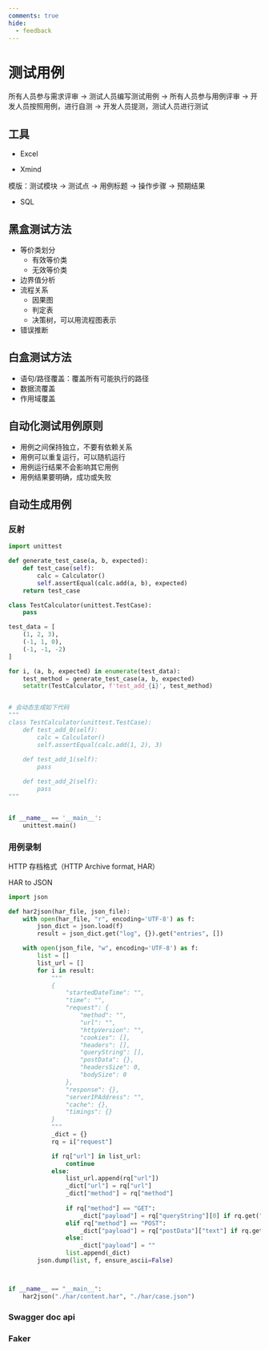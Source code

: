 ```yaml
---
comments: true
hide:
  - feedback
---
```


# 测试用例

所有人员参与需求评审 -> 测试人员编写测试用例 -> 所有人员参与用例评审 -> 开发人员按照用例，进行自测 -> 开发人员提测，测试人员进行测试

## 工具

- Excel

- Xmind

模版：测试模块 -> 测试点 -> 用例标题 -> 操作步骤 -> 预期结果

- SQL

## 黑盒测试方法

- 等价类划分
    - 有效等价类
    - 无效等价类
- 边界值分析
- 流程关系
    - 因果图
    - 判定表
    - 决策树，可以用流程图表示
- 错误推断

## 白盒测试方法

- 语句/路径覆盖：覆盖所有可能执行的路径
- 数据流覆盖
- 作用域覆盖

## 自动化测试用例原则

- 用例之间保持独立，不要有依赖关系
- 用例可以重复运行，可以随机运行
- 用例运行结果不会影响其它用例
- 用例结果要明确，成功或失败

## 自动生成用例

### 反射

```python
import unittest

def generate_test_case(a, b, expected):
    def test_case(self):
        calc = Calculator()
        self.assertEqual(calc.add(a, b), expected)
    return test_case

class TestCalculator(unittest.TestCase):
    pass

test_data = [
    (1, 2, 3),
    (-1, 1, 0),
    (-1, -1, -2)
]

for i, (a, b, expected) in enumerate(test_data):
    test_method = generate_test_case(a, b, expected)
    setattr(TestCalculator, f'test_add_{i}', test_method)


# 会动态生成如下代码
"""
class TestCalculator(unittest.TestCase):
    def test_add_0(self):
        calc = Calculator()
        self.assertEqual(calc.add(1, 2), 3)
    
    def test_add_1(self):
        pass

    def test_add_2(self):
        pass
"""


if __name__ == '__main__':
    unittest.main()
```

### 用例录制

HTTP 存档格式（HTTP Archive format, HAR）

HAR to JSON

```python
import json

def har2json(har_file, json_file):
    with open(har_file, "r", encoding='UTF-8') as f:
        json_dict = json.load(f)
        result = json_dict.get("log", {}).get("entries", [])

    with open(json_file, "w", encoding='UTF-8') as f:
        list = []
        list_url = []
        for i in result:
            """
            {
                "startedDateTime": "",
                "time": "",
                "request": {
                    "method": "",
                    "url": "",
                    "httpVersion": "",
                    "cookies": [],
                    "headers": [],
                    "queryString": [],
                    "postData": {},
                    "headersSize": 0,
                    "bodySize": 0
                },
                "response": {},
                "serverIPAddress": "",
                "cache": {},
                "timings": {}
            }
            """
            _dict = {}
            rq = i["request"]

            if rq["url"] in list_url:
                continue
            else:
                list_url.append(rq["url"])
                _dict["url"] = rq["url"]
                _dict["method"] = rq["method"]
                
                if rq["method"] == "GET":
                    _dict["payload"] = rq["queryString"][0] if rq.get("queryString", "") else ""
                elif rq["method"] == "POST":
                    _dict["payload"] = rq["postData"]["text"] if rq.get("postData", "") else ""
                else:
                    _dict["payload"] = ""
                list.append(_dict)
        json.dump(list, f, ensure_ascii=False)



if __name__ == "__main__":
    har2json("./har/content.har", "./har/case.json")
```

### Swagger doc api

### Faker
